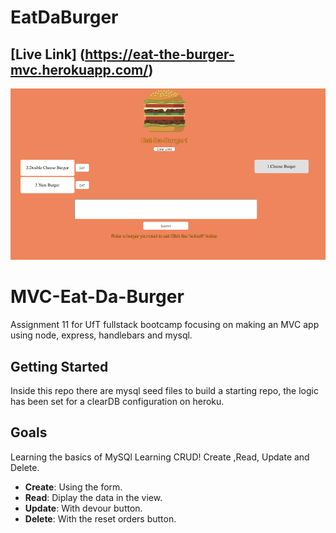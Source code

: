 # EatDaBurger
## [Live Link] (https://eat-the-burger-mvc.herokuapp.com/)

![](screenShot.PNG)

# MVC-Eat-Da-Burger
Assignment 11 for UfT fullstack bootcamp focusing on making an MVC app using node, express, handlebars and mysql.

## Getting Started

Inside this repo there are mysql seed files to build a starting repo, the logic has been set for a clearDB configuration on heroku.

## Goals
Learning the basics of MySQl
Learning CRUD!  Create ,Read, Update and Delete.

* <b>Create</b>: Using the form. <br />
* <b>Read</b>: Diplay the data in the view. <br />
* <b>Update</b>: With devour button. <br />
* <b>Delete</b>: With the reset orders button.

